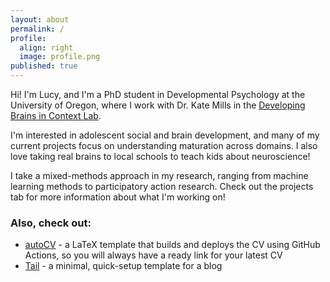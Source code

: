 ```yaml
---
layout: about
permalink: /
profile:
  align: right
  image: profile.png
published: true
---
```


Hi! I'm Lucy, and I'm a PhD student in Developmental Psychology at the University of Oregon, where I work with Dr. Kate Mills in the [Developing Brains in Context Lab](devbrainlab.org).

I'm interested in adolescent social and brain development, and many of my current projects focus on understanding maturation across domains. I also love taking real brains to local schools to teach kids about neuroscience!

I take a mixed-methods approach in my research, ranging from machine learning methods to participatory action research. Check out the projects tab for more information about what I'm working on!

### Also, check out:

- [autoCV](https://github.com/jitinnair1/autocv) - a LaTeX template that builds and deploys the CV using GitHub Actions, so you will always have a ready link for your latest CV
- [Tail](https://github.com/jitinnair1/tail) - a minimal, quick-setup template for a blog
